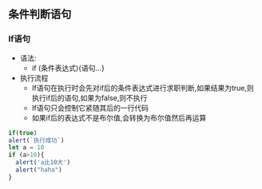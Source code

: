 ## 条件判断语句

### If语句

- 语法:
  - if (条件表达式){语句...}
- 执行流程
  - If语句在执行时会先对if后的条件表达式进行求职判断,如果结果为true,则执行if后的语句,如果为false,则不执行
  - If语句只会控制它紧随其后的一行代码
  - 如果if后的表达式不是布尔值,会转换为布尔值然后再运算

```js
if(true)
alert(`执行成功`)
let a = 10
if (a>10){
  alert('a比10大')
  alert("haha")
}
```




